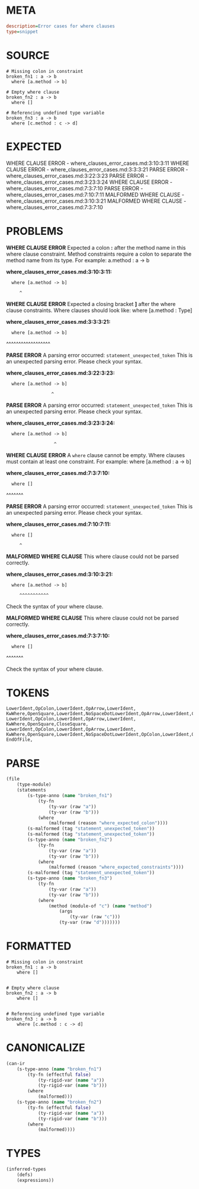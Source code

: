 # META
~~~ini
description=Error cases for where clauses
type=snippet
~~~
# SOURCE
~~~roc
# Missing colon in constraint
broken_fn1 : a -> b
  where [a.method -> b]

# Empty where clause
broken_fn2 : a -> b
  where []

# Referencing undefined type variable
broken_fn3 : a -> b
  where [c.method : c -> d]
~~~
# EXPECTED
WHERE CLAUSE ERROR - where_clauses_error_cases.md:3:10:3:11
WHERE CLAUSE ERROR - where_clauses_error_cases.md:3:3:3:21
PARSE ERROR - where_clauses_error_cases.md:3:22:3:23
PARSE ERROR - where_clauses_error_cases.md:3:23:3:24
WHERE CLAUSE ERROR - where_clauses_error_cases.md:7:3:7:10
PARSE ERROR - where_clauses_error_cases.md:7:10:7:11
MALFORMED WHERE CLAUSE - where_clauses_error_cases.md:3:10:3:21
MALFORMED WHERE CLAUSE - where_clauses_error_cases.md:7:3:7:10
# PROBLEMS
**WHERE CLAUSE ERROR**
Expected a colon **:** after the method name in this where clause constraint.
Method constraints require a colon to separate the method name from its type.
For example:     a.method : a -> b

**where_clauses_error_cases.md:3:10:3:11:**
```roc
  where [a.method -> b]
```
         ^


**WHERE CLAUSE ERROR**
Expected a closing bracket **]** after the where clause constraints.
Where clauses should look like:     where [a.method : Type]

**where_clauses_error_cases.md:3:3:3:21:**
```roc
  where [a.method -> b]
```
  ^^^^^^^^^^^^^^^^^^


**PARSE ERROR**
A parsing error occurred: `statement_unexpected_token`
This is an unexpected parsing error. Please check your syntax.

**where_clauses_error_cases.md:3:22:3:23:**
```roc
  where [a.method -> b]
```
                     ^


**PARSE ERROR**
A parsing error occurred: `statement_unexpected_token`
This is an unexpected parsing error. Please check your syntax.

**where_clauses_error_cases.md:3:23:3:24:**
```roc
  where [a.method -> b]
```
                      ^


**WHERE CLAUSE ERROR**
A `where` clause cannot be empty.
Where clauses must contain at least one constraint.
For example:
        where [a.method : a -> b]

**where_clauses_error_cases.md:7:3:7:10:**
```roc
  where []
```
  ^^^^^^^


**PARSE ERROR**
A parsing error occurred: `statement_unexpected_token`
This is an unexpected parsing error. Please check your syntax.

**where_clauses_error_cases.md:7:10:7:11:**
```roc
  where []
```
         ^


**MALFORMED WHERE CLAUSE**
This where clause could not be parsed correctly.

**where_clauses_error_cases.md:3:10:3:21:**
```roc
  where [a.method -> b]
```
         ^^^^^^^^^^^

Check the syntax of your where clause.

**MALFORMED WHERE CLAUSE**
This where clause could not be parsed correctly.

**where_clauses_error_cases.md:7:3:7:10:**
```roc
  where []
```
  ^^^^^^^

Check the syntax of your where clause.

# TOKENS
~~~zig
LowerIdent,OpColon,LowerIdent,OpArrow,LowerIdent,
KwWhere,OpenSquare,LowerIdent,NoSpaceDotLowerIdent,OpArrow,LowerIdent,CloseSquare,
LowerIdent,OpColon,LowerIdent,OpArrow,LowerIdent,
KwWhere,OpenSquare,CloseSquare,
LowerIdent,OpColon,LowerIdent,OpArrow,LowerIdent,
KwWhere,OpenSquare,LowerIdent,NoSpaceDotLowerIdent,OpColon,LowerIdent,OpArrow,LowerIdent,CloseSquare,
EndOfFile,
~~~
# PARSE
~~~clojure
(file
	(type-module)
	(statements
		(s-type-anno (name "broken_fn1")
			(ty-fn
				(ty-var (raw "a"))
				(ty-var (raw "b")))
			(where
				(malformed (reason "where_expected_colon"))))
		(s-malformed (tag "statement_unexpected_token"))
		(s-malformed (tag "statement_unexpected_token"))
		(s-type-anno (name "broken_fn2")
			(ty-fn
				(ty-var (raw "a"))
				(ty-var (raw "b")))
			(where
				(malformed (reason "where_expected_constraints"))))
		(s-malformed (tag "statement_unexpected_token"))
		(s-type-anno (name "broken_fn3")
			(ty-fn
				(ty-var (raw "a"))
				(ty-var (raw "b")))
			(where
				(method (module-of "c") (name "method")
					(args
						(ty-var (raw "c")))
					(ty-var (raw "d")))))))
~~~
# FORMATTED
~~~roc
# Missing colon in constraint
broken_fn1 : a -> b
	where []


# Empty where clause
broken_fn2 : a -> b
	where []


# Referencing undefined type variable
broken_fn3 : a -> b
	where [c.method : c -> d]
~~~
# CANONICALIZE
~~~clojure
(can-ir
	(s-type-anno (name "broken_fn1")
		(ty-fn (effectful false)
			(ty-rigid-var (name "a"))
			(ty-rigid-var (name "b")))
		(where
			(malformed)))
	(s-type-anno (name "broken_fn2")
		(ty-fn (effectful false)
			(ty-rigid-var (name "a"))
			(ty-rigid-var (name "b")))
		(where
			(malformed))))
~~~
# TYPES
~~~clojure
(inferred-types
	(defs)
	(expressions))
~~~
